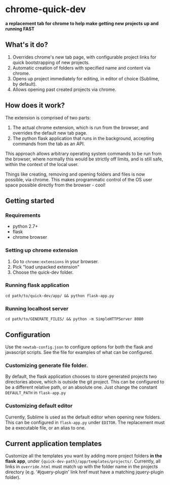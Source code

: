 # chrome-quick-dev
**a replacement tab for chrome to help make getting new projects up and running FAST**

## What's it do?

1. Overrides chrome's new tab page, with configurable project links for quick bootstrapping of new projects.
2. Automatic creation of folders with specified name and content via chrome.
3. Opens up project immediately for editing, in editor of choice (Sublime, by default).
4. Allows opening past created projects via chrome.

## How does it work?

The extension is comprised of two parts:

1. The actual chrome extension, which is run from the browser, and overrides the default new tab page.
2. The python flask application that runs in the background, accepting commands from the tab as an API.

This approach allows arbitrary operating system commands to be run from the browser, where normally this would be strictly off limits, and is still safe, within the context of the local user.

Things like creating, removing and opening folders and files is now possible, via chrome. This makes programmatic control of the OS user space possible directly from the browser - cool!

## Getting started

### Requirements
* python 2.7+
* flask
* chrome browser

### Setting up chrome extension
1. Go to `chrome:extensions` in your browser.
2. Pick "load unpacked extension"
3. Choose the quick-dev folder.

### Running flask application
`cd path/to/quick-dev/app/ && python flask-app.py`

### Running localhost server
`cd path/to/GENERATE_FILES/ && python -m SimpleHTTPServer 8080`

## Configuration
Use the `newtab-config.json` to configure options for both the flask and javascript scripts. See the file for examples of what can be configured.

### Customizing generate file folder.
By default, the flask application chooses to store generated projects two directories above, which is outside the git project. This can be configured to be a different relative path, or an absolute one. Just change the constant `DEFAULT_PATH` in `flask-app.py`

### Customizing default editor
Currently, Sublime is used as the default editor when opening new folders. This can be configured in `flask-app.py` under `EDITOR`. The replacement must be a executable file, or an alias to one.

## Current application templates
Customize all the templates you want by adding more project folders **in the flask app**, under `{quick-dev-path}/app/templates/projects/`. Currently, all links in `override.html` must match up with the folder name in the projects directory (e.g. '#jquery-plugin' link href must have a matching jquery-plugin folder).
